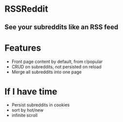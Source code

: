 # RSSReddit
## See your subreddits like an RSS feed

# Features
* Front page content by default, from r/popular
* CRUD on subreddits, not persisted on reload
* Merge all subreddits into one page

# If I have time
* Persist subreddits in cookies
* sort by hot/new
* infinite scroll
